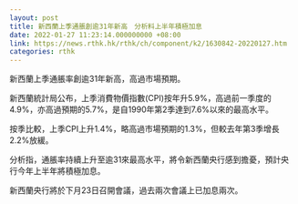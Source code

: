 ```yaml
---
layout: post
title: 新西蘭上季通脹創逾31年新高　分析料上半年積極加息
date: 2022-01-27 11:23:14.000000000 +08:00
link: https://news.rthk.hk/rthk/ch/component/k2/1630842-20220127.htm
categories: rthk
---
```


新西蘭上季通脹率創逾31年新高，高過市場預期。

新西蘭統計局公布，上季消費物價指數(CPI)按年升5.9%，高過前一季度的4.9%，亦高過預期的5.7%，是自1990年第2季達到7.6%以來的最高水平。

按季比較，上季CPI上升1.4%，略高過市場預期的1.3%，但較去年第3季增長2.2%放緩。

分析指，通脹率持續上升至逾31來最高水平，將令新西蘭央行感到擔憂，預計央行今年上半年將積極加息。

新西蘭央行將於下月23日召開會議，過去兩次會議上已加息兩次。
